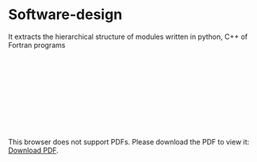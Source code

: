 # Software-design
It extracts the hierarchical structure of modules written in python, C++ of Fortran programs 

<object data="http://yoursite.com/the.pdf" type="application/pdf" width="700px" height="700px">
    <embed src="NumericalHUB_modules.pdf">
        <p>This browser does not support PDFs. Please download the PDF to view it: <a href="http://yoursite.com/the.pdf">Download PDF</a>.</p>
    </embed>
</object>
